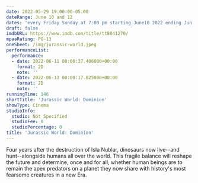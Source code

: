 ```yaml
---
date: 2022-05-29 19:00:00-05:00
dateRange: June 10 and 12
dates: 'every Friday Sunday at 7:00 pm starting June10 2022 ending Jun 12 2022 '
draft: false
imdbURL: https://www.imdb.com/title/tt8041270/
mpaaRating: PG-13
oneSheet: /img/jurassic-world.jpeg
performanceList:
  performance:
  - date: 2022-06-11 00:00:37.406000+00:00
    format: 2D
    note: ''
  - date: 2022-06-13 00:00:17.825000+00:00
    format: 2D
    note: ''
runningTime: 146
shortTitle: 'Jurassic World: Dominion'
showType: Cinema
studioInfo:
  studio: Not Specified
  studioFee: 0
  studioPercentage: 0
title: 'Jurassic World: Dominion'
---
```


Four years after the destruction of Isla Nublar, dinosaurs now live--and hunt--alongside humans all over the world. This fragile balance will reshape the future and determine, once and for all, whether human beings are to remain the apex predators on a planet they now share with history's most fearsome creatures in a new Era.